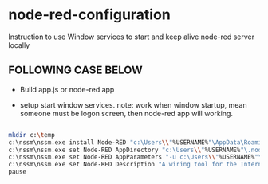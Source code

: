 # node-red-configuration
Instruction to use Window services to start and keep alive node-red server locally
## FOLLOWING CASE BELOW

- Build app.js or node-red app

- setup start window services.
note: work when window startup, mean someone must be logon screen, then node-red app will working.

```bash

mkdir c:\temp
c:\nssm\nssm.exe install Node-RED "c:\Users\\"%USERNAME%"\AppData\Roaming\npm\node-red.cmd"
c:\nssm\nssm.exe set Node-RED AppDirectory "c:\Users\\"%USERNAME%"\.node-red"
c:\nssm\nssm.exe set Node-RED AppParameters "-u c:\Users\\"%USERNAME%"\.node-red > c:\temp\node-red.log"
c:\nssm\nssm.exe set Node-RED Description "A wiring tool for the Internet of Things"
pause

```
